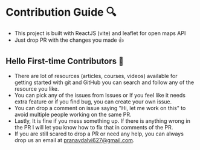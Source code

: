 # Contribution Guide :mag:
- This project is built with ReactJS (vite) and leaflet for open maps API
- Just drop PR with the changes you made :thumbsup:

## Hello First-time Contributors 👋
- There are lot of resources (articles, courses, videos) available for getting started with git and GitHub you can search and follow any of the resource you like.
- You can pick any of the issues from Issues or If you feel like it needs extra feature or if you find bug, you can create your own issue.
- You can drop a comment on issue saying "Hi, let me work on this" to avoid multiple people working on the same PR.
- Lastly, It is fine if you mess something up. If there is anything wrong in the PR I will let you know how to fix that in comments of the PR.
- If you are still scared to drop a PR or need any help, you can always drop us an email at pranavdalvi627@gmail.com.
